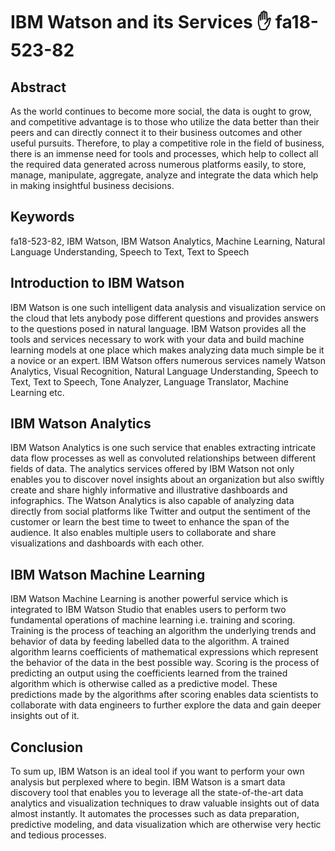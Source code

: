 # IBM Watson and its Services :hand: fa18-523-82

## Abstract

As the world continues to become more social, the data is ought to grow, and competitive advantage is to those who utilize the data better than their peers and can directly connect it to their business outcomes and other useful pursuits. Therefore, to play a competitive role in the field of business, there is an immense need for tools and processes, which help to collect all the required data generated across numerous platforms easily, to store, manage, manipulate, aggregate, analyze and integrate the data which help in making insightful business decisions.

## Keywords

fa18-523-82, IBM Watson, IBM Watson Analytics, Machine Learning, Natural Language Understanding, Speech to Text, Text to Speech

## Introduction to IBM Watson

IBM Watson is one such intelligent data analysis and visualization service on the cloud that lets anybody pose different questions and provides answers to the questions posed in natural language. IBM Watson provides all the tools and services necessary to work with your data and build machine learning models at one place which makes analyzing data much simple be it a novice or an expert. IBM Watson offers numerous services namely Watson Analytics, Visual Recognition, Natural Language Understanding, Speech to Text, Text to Speech, Tone Analyzer, Language Translator, Machine Learning etc.

## IBM Watson Analytics

IBM Watson Analytics is one such service that enables extracting intricate data flow processes as well as convoluted relationships between different fields of data. The analytics services offered by IBM Watson not only enables you to discover novel insights about an organization but also swiftly create and share highly informative and illustrative dashboards and infographics. The Watson Analytics is also capable of analyzing data directly from social platforms like Twitter and output the sentiment of the customer or learn the best time to tweet to enhance the span of the audience. It also enables multiple users to collaborate and share visualizations and dashboards with each other.

## IBM Watson Machine Learning

IBM Watson Machine Learning is another powerful service which is integrated to IBM Watson Studio that enables users to perform two fundamental operations of machine learning i.e. training and scoring. Training is the process of teaching an algorithm the underlying trends and behavior of data by feeding labelled data to the algorithm. A trained algorithm learns coefficients of mathematical expressions which represent the behavior of the data in the best possible way. Scoring is the process of predicting an output using the coefficients learned from the trained algorithm which is otherwise called as a predictive model. These predictions made by the algorithms after scoring enables data scientists to collaborate with data engineers to further explore the data and gain deeper insights out of it.

## Conclusion

To sum up, IBM Watson is an ideal tool if you want to perform your own analysis but perplexed where to begin. IBM Watson is a smart data discovery tool that enables you to leverage all the state-of-the-art data analytics and visualization techniques to draw valuable insights out of data almost instantly. It automates the processes such as data preparation, predictive modeling, and data visualization which are otherwise very hectic and tedious processes.
